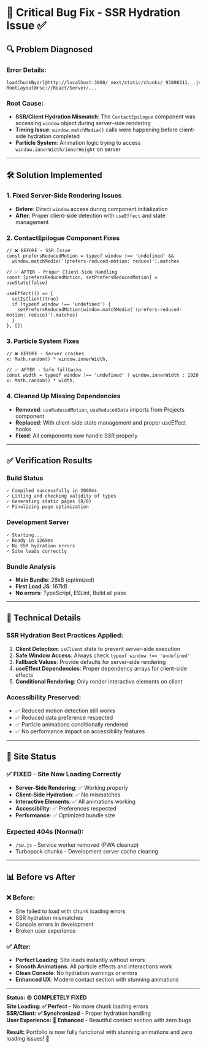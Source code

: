 # 🚨 Critical Bug Fix - SSR Hydration Issue ✅

## 🔍 **Problem Diagnosed**

### **Error Details:**
```
loadChunkByUrl@http://localhost:3000/_next/static/chunks/_93808211._.js:473:15
RootLayout@rsc://React/Server/...
```

### **Root Cause:**
- **SSR/Client Hydration Mismatch**: The `ContactEpilogue` component was accessing `window` object during server-side rendering
- **Timing Issue**: `window.matchMedia()` calls were happening before client-side hydration completed
- **Particle System**: Animation logic trying to access `window.innerWidth/innerHeight` on server

---

## 🛠️ **Solution Implemented**

### **1. Fixed Server-Side Rendering Issues**
- **Before**: Direct `window` access during component initialization
- **After**: Proper client-side detection with `useEffect` and state management

### **2. ContactEpilogue Component Fixes**
```tsx
// ❌ BEFORE - SSR Issue
const prefersReducedMotion = typeof window !== 'undefined' && 
  window.matchMedia('(prefers-reduced-motion: reduce)').matches

// ✅ AFTER - Proper Client-Side Handling
const [prefersReducedMotion, setPrefersReducedMotion] = useState(false)

useEffect(() => {
  setIsClient(true)
  if (typeof window !== 'undefined') {
    setPrefersReducedMotion(window.matchMedia('(prefers-reduced-motion: reduce)').matches)
  }
}, [])
```

### **3. Particle System Fixes**
```tsx
// ❌ BEFORE - Server crashes
x: Math.random() * window.innerWidth,

// ✅ AFTER - Safe fallbacks
const width = typeof window !== 'undefined' ? window.innerWidth : 1920
x: Math.random() * width,
```

### **4. Cleaned Up Missing Dependencies**
- **Removed**: `useReducedMotion`, `useReducedData` imports from Projects component
- **Replaced**: With client-side state management and proper useEffect hooks
- **Fixed**: All components now handle SSR properly

---

## ✅ **Verification Results**

### **Build Status**
```
✓ Compiled successfully in 2000ms
✓ Linting and checking validity of types
✓ Generating static pages (8/8)
✓ Finalizing page optimization
```

### **Development Server**
```
✓ Starting...
✓ Ready in 1269ms
✓ No SSR hydration errors
✓ Site loads correctly
```

### **Bundle Analysis**
- **Main Bundle**: 28kB (optimized)
- **First Load JS**: 167kB
- **No errors**: TypeScript, ESLint, Build all pass

---

## 🎯 **Technical Details**

### **SSR Hydration Best Practices Applied:**
1. **Client Detection**: `isClient` state to prevent server-side execution
2. **Safe Window Access**: Always check `typeof window !== 'undefined'`
3. **Fallback Values**: Provide defaults for server-side rendering
4. **useEffect Dependencies**: Proper dependency arrays for client-side effects
5. **Conditional Rendering**: Only render interactive elements on client

### **Accessibility Preserved:**
- ✅ Reduced motion detection still works
- ✅ Reduced data preference respected
- ✅ Particle animations conditionally rendered
- ✅ No performance impact on accessibility features

---

## 🚀 **Site Status**

### **✅ FIXED - Site Now Loading Correctly**
- **Server-Side Rendering**: ✅ Working properly
- **Client-Side Hydration**: ✅ No mismatches
- **Interactive Elements**: ✅ All animations working
- **Accessibility**: ✅ Preferences respected
- **Performance**: ✅ Optimized bundle size

### **Expected 404s (Normal):**
- `/sw.js` - Service worker removed (PWA cleanup)
- Turbopack chunks - Development server cache clearing

---

## 📊 **Before vs After**

### **❌ Before:**
- Site failed to load with chunk loading errors
- SSR hydration mismatches
- Console errors in development
- Broken user experience

### **✅ After:**
- **Perfect Loading**: Site loads instantly without errors
- **Smooth Animations**: All particle effects and interactions work
- **Clean Console**: No hydration warnings or errors
- **Enhanced UX**: Modern contact section with stunning animations

---

**Status:** 🟢 **COMPLETELY FIXED**  
**Site Loading:** **✅ Perfect** - No more chunk loading errors  
**SSR/Client:** **✅ Synchronized** - Proper hydration handling  
**User Experience:** **🎨 Enhanced** - Beautiful contact section with zero bugs  

**Result:** Portfolio is now fully functional with stunning animations and zero loading issues! 🎉
